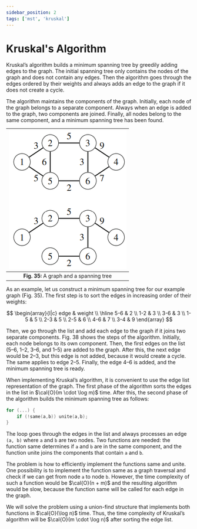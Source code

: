 ```yaml
---
sidebar_position: 2
tags: ['mst', 'kruskal']
---
```


# Kruskal's Algorithm

Kruskal’s algorithm builds a minimum spanning tree by greedily adding edges to the graph. The initial spanning tree only contains the nodes of the graph and does not contain any edges. Then the algorithm goes through the edges ordered by their weights and always adds an edge to the graph if it does not create a cycle.

The algorithm maintains the components of the graph. Initially, each node of the graph belongs to a separate component. Always when an edge is added to the graph, two components are joined. Finally, all nodes belong to the same component, and a minimum spanning tree has been found.

|![A graph and a spanning tree](/img/tutorial/graph_algorithms/35.png)|
|:--:|
| **Fig. 35:** A graph and a spanning tree |

As an example, let us construct a minimum spanning tree for our example graph (Fig. 35). The first step is to sort the edges in increasing order of their weights:

$$
\begin{array}{l|c} 
edge & weight \\ 
\hline
5-6 & 2 \\
1-2 & 3 \\
3-6 & 3 \\
1-5 & 5 \\
2-3 & 5 \\
2-5 & 6 \\
4-6 & 7 \\
3-4 & 9  
\end{array} 
$$

Then, we go through the list and add each edge to the graph if it joins two separate components. Fig. 38 shows the steps of the algorithm. Initially, each node belongs to its own component. Then, the first edges on the list ($5–6$, $1–2$, $3–6$, and $1–5$) are added to the graph. After this, the next edge would be $2–3$, but this edge is not added, because it would create a cycle. The same applies to edge $2–5$. Finally, the edge $4–6$ is added, and the minimum spanning tree is ready.



When implementing Kruskal’s algorithm, it is convenient to use the edge list representation of the graph. The first phase of the algorithm sorts the edges in the list in $\cal{O}(m \cdot \log m)$ time. After this, the second phase of the algorithm builds the minimum spanning tree as follows:

```cpp
for (...) {
	if (!same(a,b)) unite(a,b);
}
```

The loop goes through the edges in the list and always processes an edge `(a, b)` where `a` and `b` are two nodes. Two functions are needed: the function same determines if `a` and `b` are in the same component, and the function unite joins the components that contain `a` and `b`.

The problem is how to efficiently implement the functions same and unite. One possibility is to implement the function same as a graph traversal and check if we can get from node `a` to node `b`. However, the time complexity of such a function would be $\cal{O}(n + m)$ and the resulting algorithm would be slow, because the function same will be called for each edge in the graph.

We will solve the problem using a union-find structure that implements both functions in $\cal{O}(\log n)$ time. Thus, the time complexity of Kruskal’s algorithm will be $\cal{O}(m \cdot \log n)$ after sorting the edge list.